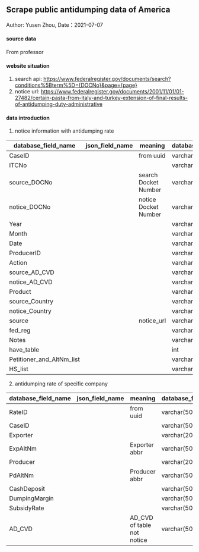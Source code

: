 ## Scrape public antidumping data of America
Author: Yusen Zhou, Date：2021-07-07

#### source data
From professor

#### website situation
1. search api: https://www.federalregister.gov/documents/search?conditions%5Bterm%5D={DOCNo}&page={page}
2. notice url: https://www.federalregister.gov/documents/2001/11/01/01-27482/certain-pasta-from-italy-and-turkey-extension-of-final-results-of-antidumping-duty-administrative


#### data introduction
1. notice information with antidumping rate

| database_field_name       | json_field_name | meaning              | database_field_type | example | preprocessing | error_return | allow_null |
| ------------------------- | --------------- | -------------------- | ------------------- | ------- | ------------- | ------------ | ---------- |
| CaseID                    |                 | from uuid            | varchar(50)         |         |               |              | 1          |
| ITCNo                     |                 |                      | varchar(50)         |         |               |              | 1          |
| source_DOCNo              |                 | search Docket Number | varchar(50)         |         |               |              | 1          |
| notice_DOCNo              |                 | notice Docket Number | varchar(50)         |         |               |              | 1          |
| Year                      |                 |                      | varchar(50)         |         |               |              | 1          |
| Month                     |                 |                      | varchar(50)         |         |               |              | 1          |
| Date                      |                 |                      | varchar(50)         |         |               |              | 1          |
| ProducerID                |                 |                      | varchar(50)         |         |               |              | 1          |
| Action                    |                 |                      | varchar(50)         |         |               |              | 1          |
| source_AD_CVD             |                 |                      | varchar(50)         |         |               |              | 1          |
| notice_AD_CVD             |                 |                      | varchar(50)         |         |               |              | 1          |
| Product                   |                 |                      | varchar(50)         |         |               |              | 1          |
| source_Country            |                 |                      | varchar(50)         |         |               |              | 1          |
| notice_Country            |                 |                      | varchar(50)         |         |               |              | 1          |
| source                    |                 | notice_url           | varchar(50)         |         |               |              | 1          |
| fed_reg                   |                 |                      | varchar(50)         |         |               |              | 1          |
| Notes                     |                 |                      | varchar(50)         |         |               |              | 1          |
| have_table                |                 |                      | int                 |         |               |              |            |
| Petitioner_and_AltNm_list |                 |                      | varchar(500)        |         |               |              | 1          |
| HS_list                   |                 |                      | varchar(1000)       |         |               |              | 1          |


2. antidumping rate of specific company

| database_field_name | json_field_name | meaning                    | database_field_type | example | preprocessing | error_return | allow_null |
| ------------------- | --------------- | -------------------------- | ------------------- | ------- | ------------- | ------------ | ---------- |
| RateID              |                 | from uuid                  | varchar(50)         |         |               |              | 1          |
| CaseID              |                 |                            | varchar(50)         |         |               |              | 1          |
| Exporter            |                 |                            | varchar(200)        |         |               |              | 1          |
| ExpAltNm            |                 | Exporter abbr              | varchar(50)         |         |               |              | 1          |
| Producer            |                 |                            | varchar(200)        |         |               |              | 1          |
| PdAltNm             |                 | Producer abbr              | varchar(50)         |         |               |              | 1          |
| CashDeposit         |                 |                            | varchar(50)         |         |               |              | 1          |
| DumpingMargin       |                 |                            | varchar(50)         |         |               |              | 1          |
| SubsidyRate         |                 |                            | varchar(50)         |         |               |              | 1          |
| AD_CVD              |                 | AD_CVD of table not notice | varchar(50)         |         |               |              | 1          |

